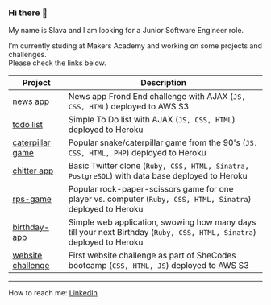 ### Hi there :flamingo:

My name is Slava and I am looking for a Junior Software Engineer role.

I’m currently studing at Makers Academy and working on some projects and challenges.  
Please check the links below.

<!-- - [caterpillar game](https://caterpillar-game.herokuapp.com/)
- [chitter app](https://chitter---app.herokuapp.com/) 
- [rock-paper-scissors-game](https://rock---paper---scissors.herokuapp.com/)
- [birthday-app](https://birth-day-app.herokuapp.com/)
- [website challenge](https://shecodesproject2020.s3.eu-west-2.amazonaws.com/new_site.html) -->

| Project | Description |
| ------------- | ------------- |
| [news app](http://news-app-challenge.s3-website.eu-west-2.amazonaws.com/) | News app Frond End challenge with AJAX (`JS, CSS, HTML`) deployed to AWS S3 |
| [todo list](https://todo--list--challenge.herokuapp.com/) | Simple To Do list with AJAX (`JS, CSS, HTML`) deployed to Heroku |
| [caterpillar game](https://caterpillar-game.herokuapp.com/)  | Popular snake/caterpillar game from the 90's (`JS, CSS, HTML, PHP`) deployed to Heroku |
| [chitter app](https://chitter---app.herokuapp.com/)   | Basic Twitter clone (`Ruby, CSS, HTML, Sinatra, PostgreSQL`) with data base deployed to Heroku |
| [rps-game](https://rock---paper---scissors.herokuapp.com/)  | Popular rock-paper-scissors game for one player vs. computer (`Ruby, CSS, HTML, Sinatra`) deployed to Heroku |
| [birthday-app](https://birth-day-app.herokuapp.com/)  | Simple web application, swowing how many days till your next Birthday (`Ruby, CSS, HTML, Sinatra`) deployed to Heroku |
| [website challenge](https://shecodesproject2020.s3.eu-west-2.amazonaws.com/new_site.html) | First website challenge as part of SheCodes bootcamp (`CSS, HTML, JS`) deployed to AWS S3 |

---
How to reach me: [LinkedIn](https://www.linkedin.com/in/yaroslava-yates-629517221/)

<!-- ---

<a href="https://github.com/anuraghazra/github-readme-stats">
  <img align="center" src="https://github-readme-stats.vercel.app/api?username=amfibiya17&theme=synthwave" />
</a>

<a href="https://github.com/anuraghazra/convoychat">
  <img align="center" src="https://github-readme-stats.vercel.app/api/top-langs/?username=amfibiya17&layout=compact&theme=synthwave" />
</a>
 -->
